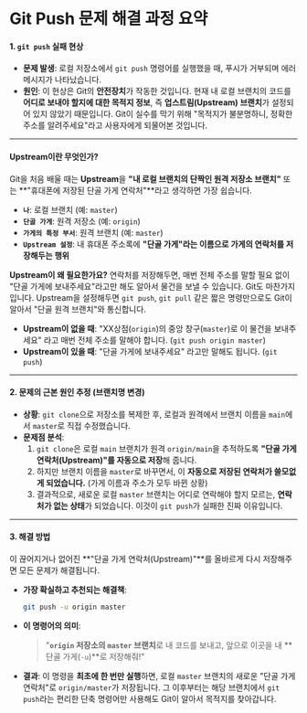 # Git Push 문제 해결 과정 요약

#### 1. `git push` 실패 현상

-   **문제 발생**: 로컬 저장소에서 `git push` 명령어를 실행했을 때, 푸시가 거부되며 에러 메시지가 나타났습니다.
-   **원인**: 이 현상은 Git의 **안전장치**가 작동한 것입니다. 현재 내 로컬 브랜치의 코드를 **어디로 보내야 할지에 대한 목적지 정보**, 즉 **업스트림(Upstream) 브랜치**가 설정되어 있지 않았기 때문입니다. Git이 실수를 막기 위해 "목적지가 불분명하니, 정확한 주소를 알려주세요"라고 사용자에게 되물어본 것입니다.

---

#### Upstream이란 무엇인가?

Git을 처음 배울 때는 **Upstream**을 **"내 로컬 브랜치의 단짝인 원격 저장소 브랜치"** 또는 **"휴대폰에 저장된 단골 가게 연락처"**라고 생각하면 가장 쉽습니다.

-   **`나`**: 로컬 브랜치 (예: `master`)
-   **`단골 가게`**: 원격 저장소 (예: `origin`)
-   **`가게의 특정 부서`**: 원격 브랜치 (예: `master`)
-   **`Upstream 설정`**: 내 휴대폰 주소록에 **"단골 가게"라는 이름으로 가게의 연락처를 저장해두는 행위**

**Upstream이 왜 필요한가요?**
연락처를 저장해두면, 매번 전체 주소를 말할 필요 없이 "단골 가게에 보내주세요"라고만 해도 알아서 물건을 보낼 수 있습니다. Git도 마찬가지입니다. Upstream을 설정해두면 `git push`, `git pull` 같은 짧은 명령만으로도 Git이 알아서 "단골 원격 브랜치"와 통신합니다.

-   **Upstream이 없을 때**: "XX상점(`origin`)의 중앙 창구(`master`)로 이 물건을 보내주세요" 라고 매번 전체 주소를 말해야 합니다. (`git push origin master`)
-   **Upstream이 있을 때**: "단골 가게에 보내주세요" 라고만 말해도 됩니다. (`git push`)

---

#### 2. 문제의 근본 원인 추정 (브랜치명 변경)

-   **상황**: `git clone`으로 저장소를 복제한 후, 로컬과 원격에서 브랜치 이름을 `main`에서 `master`로 직접 수정했습니다.
-   **문제점 분석**:
    1.  `git clone`은 로컬 `main` 브랜치가 원격 `origin/main`을 추적하도록 **"단골 가게 연락처(Upstream)"를 자동으로 저장**해 줍니다.
    2.  하지만 브랜치 이름을 `master`로 바꾸면서, 이 **자동으로 저장된 연락처가 쓸모없게 되었습니다.** (가게 이름과 주소가 모두 바뀐 상황)
    3.  결과적으로, 새로운 로컬 `master` 브랜치는 어디로 연락해야 할지 모르는, **연락처가 없는 상태**가 되었습니다. 이것이 `git push`가 실패한 진짜 이유입니다.

---

#### 3. 해결 방법

이 끊어지거나 없어진 **"단골 가게 연락처(Upstream)"**를 올바르게 다시 저장해주면 모든 문제가 해결됩니다.

-   **가장 확실하고 추천되는 해결책**:
    ```bash
    git push -u origin master
    ```
-   **이 명령어의 의미**:
    > "**`origin` 저장소의 `master` 브랜치**로 내 코드를 보내고, 앞으로 이곳을 내 **단골 가게(`-u`)**로 저장해줘!"

-   **결과**:
    이 명령을 **최초에 한 번만 실행**하면, 로컬 `master` 브랜치의 새로운 "단골 가게 연락처"로 `origin/master`가 저장됩니다. 그 이후부터는 해당 브랜치에서 `git push`라는 편리한 단축 명령어만 사용해도 Git이 알아서 목적지를 찾아갑니다.
